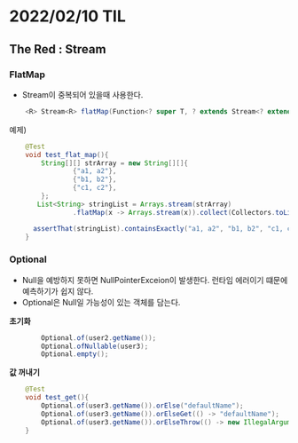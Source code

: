 # 2022/02/10 TIL

## The Red : Stream

### FlatMap

- Stream이 중복되어 있을때 사용한다.

```java
    <R> Stream<R> flatMap(Function<? super T, ? extends Stream<? extends R>> mapper);
```

예제)

```java
    @Test
    void test_flat_map(){
        String[][] strArray = new String[][]{
                {"a1, a2"},
                {"b1, b2"},
                {"c1, c2"},
        };
       List<String> stringList = Arrays.stream(strArray)
                .flatMap(x -> Arrays.stream(x)).collect(Collectors.toList());

      assertThat(stringList).containsExactly("a1, a2", "b1, b2", "c1, c2");
    }
```

### Optional

- Null을 예방하지 못하면 NullPointerExceion이 발생한다. 런타임 에러이기 떄문에 예측하기가 쉽지 않다.
- Optional은 Null일 가능성이 있는 객체를 담는다.

**초기화**

```java
        Optional.of(user2.getName());
        Optional.ofNullable(user3);
        Optional.empty();
```

**값 꺼내기**

```java
    @Test
    void test_get(){
        Optional.of(user3.getName()).orElse("defaultName");
        Optional.of(user3.getName()).orElseGet(() -> "defaultName");
        Optional.of(user3.getName()).orElseThrow(() -> new IllegalArgumentException());
    }
```
